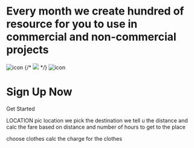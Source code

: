 <div className="about">
            <h1>Every month we create hundred of resource for you to use in commercial and non-commercial projects</h1>
            <div className="icons">
                <img src='../../../images/home/xd_icon.png' alt="icon"  />
                {/* <img src={require('../../../images/home/xd_icon.png')} /> */}
                <img src='../../../images/home/sketch_icon.png' alt="icon"  />
            </div>
        </div>
        <div className="callToAction">
            <h1>Sign Up Now</h1>
            <Link to="/pricing" className="btnFilled">Get Started</Link>
        </div>

LOCATION
pic location
we pick the destination 
we tell u the distance and calc the fare based on distance and number of hours to get to the place

choose clothes
calc the charge for the clothes